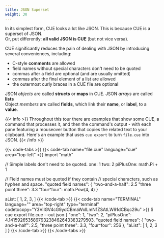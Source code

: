 ```yaml
---
title: JSON Superset
weight: 30
---
```


In its simplest form, CUE looks a lot like JSON.
This is because CUE is a superset of JSON.\
Or, put differently: **all valid JSON is CUE** (but not vice versa).

CUE significantly reduces the pain of dealing with JSON
by introducing several conveniences, including:

- C-style **comments** are allowed
- field names without special characters don't need to be quoted
- commas after a field are optional (and are usually omitted)
- commas after the final element of a list are allowed
- the outermost curly braces in a CUE file are optional

JSON *objects* are called **structs** or **maps** in CUE.
JSON *arrays* are called **lists**\
Object *members* are called **fields**, which link their **name**, or **label**, to a **value**.

{{< info >}}
Throughout this tour there are examples that show
some CUE,
a command that processes it,
and then the command's output
\- with each pane featuring a mouseover button that copies the related text to
your clipboard.
Here's an example that uses `cue export` to turn `file.cue` into JSON.
{{< /info >}}

{{< code-tabs >}}
{{< code-tab name="file.cue" language="cue" area="top-left" >}}
import "math"

// Simple labels don't need to be quoted.
one:       1
two:       2
piPlusOne: math.Pi + 1

// Field names must be quoted if they contain
// special characters, such as hyphen and space.
"quoted field names": {
	"two-and-a-half":    2.5
	"three point three": 3.3
	"four^four":         math.Pow(4, 4)
}

aList: [
	1,
	2,
	3,
]
{{< /code-tab >}}
{{< code-tab name="TERMINAL" language="" area="top-right" type="terminal" codetocopy="Y3VlIGV4cG9ydCBmaWxlLmN1ZSAtLW91dCBqc29u" >}}
$ cue export file.cue --out json
{
    "one": 1,
    "two": 2,
    "piPlusOne": 4.141592653589793238462643383279503,
    "quoted field names": {
        "two-and-a-half": 2.5,
        "three point three": 3.3,
        "four^four": 256
    },
    "aList": [
        1,
        2,
        3
    ]
}
{{< /code-tab >}}
{{< /code-tabs >}}
